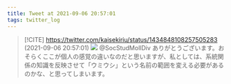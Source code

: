 ```yaml
---
title: Tweet at 2021-09-06 20:57:01
tags: twitter_log
---
```


> [!CITE] https://twitter.com/kaisekiriu/status/1434848108257505283 (2021-09-06 20:57:01)
> ![](https://twitter.com/kaisekiriu/status/1434848108257505283)
> @SocStudMollDiv ありがとうございます。おそらくここが個人の感覚の違いなのだと思いますが、私としては、系統関係の知識を反映させて「ウミウシ」という名前の範囲を変える必要があるのかな、と思ってしまいます。
